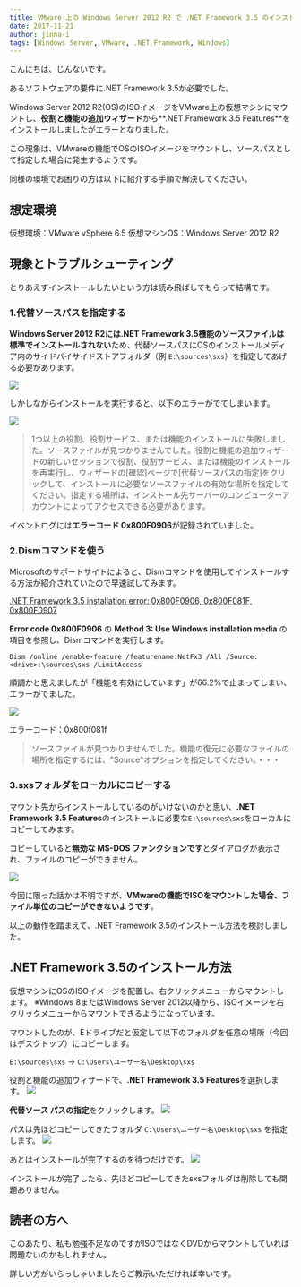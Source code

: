 ```yaml
---
title: VMware 上の Windows Server 2012 R2 で .NET Framework 3.5 のインストールに失敗する
date: 2017-11-21
author: jinna-i
tags: [Windows Server, VMware, .NET Framework, Windows]
---
```


こんにちは、じんないです。

あるソフトウェアの要件に.NET Framework 3.5が必要でした。

Windows Server 2012 R2(OS)のISOイメージをVMware上の仮想マシンにマウントし、**役割と機能の追加ウィザード**から**.NET Framework 3.5 Features**をインストールしましたがエラーとなりました。

この現象は、VMwareの機能でOSのISOイメージをマウントし、ソースパスとして指定した場合に発生するようです。

同様の環境でお困りの方は以下に紹介する手順で解決してください。

## 想定環境

仮想環境：VMware vSphere 6.5
仮想マシンOS：Windows Server 2012 R2

## 現象とトラブルシューティング

とりあえずインストールしたいという方は読み飛ばしてもらって結構です。
### 1.代替ソースパスを指定する

**Windows Server 2012 R2には.NET Framework 3.5機能のソースファイルは標準でインストールされない**ため、代替ソースパスにOSのインストールメディア内のサイドバイサイドストアフォルダ（例 `E:\sources\sxs`）を指定してあげる必要があります。

![](images/installation-failed-of-dotnetframework-35-1.png)

しかしながらインストールを実行すると、以下のエラーがでてしまいます。

![](images/installation-failed-of-dotnetframework-35-2.png)

> 1つ以上の役割、役割サービス、または機能のインストールに失敗しました。ソースファイルが見つかりませんでした。役割と機能の追加ウィザードの新しいセッションで役割、役割サービス、または機能のインストールを再実行し、ウィザードの[確認]ページで[代替ソースパスの指定]をクリックして、インストールに必要なソースファイルの有効な場所を指定してください。指定する場所は、インストール先サーバーのコンピューターアカウントによってアクセスできる必要があります。

イベントログには**エラーコード 0x800F0906**が記録されていました。

### 2.Dismコマンドを使う

Microsoftのサポートサイトによると、Dismコマンドを使用してインストールする方法が紹介されていたので早速試してみます。

[.NET Framework 3.5 installation error: 0x800F0906, 0x800F081F, 0x800F0907](https://support.microsoft.com/en-us/help/2734782/net-framework-3-5-installation-error-0x800f0906-0x800f081f-0x800f0907)

**Error code 0x800F0906** の **Method 3: Use Windows installation media** の項目を参照し、Dismコマンドを実行します。

`Dism /online /enable-feature /featurename:NetFx3 /All /Source:<drive>:\sources\sxs /LimitAccess`

順調かと思えましたが「機能を有効にしています」が66.2%で止まってしまい、エラーがでました。

![](images/installation-failed-of-dotnetframework-35-3.png)

エラーコード：0x800f081f

> ソースファイルが見つかりませんでした。機能の復元に必要なファイルの場所を指定するには、"Source"オプションを指定してください。・・・

### 3.sxsフォルダをローカルにコピーする

マウント先からインストールしているのがいけないのかと思い、**.NET Framework 3.5 Features**のインストールに必要な` E:\sources\sxs `をローカルにコピーしてみます。

コピーしていると**無効な MS-DOS ファンクションです**とダイアログが表示され、ファイルのコピーができません。

![](images/installation-failed-of-dotnetframework-35-4.png)

今回に限った話かは不明ですが、**VMwareの機能でISOをマウントした場合、ファイル単位のコピーができないようです**。

以上の動作を踏まえて、.NET Framework 3.5のインストール方法を検討しました。

## .NET Framework 3.5のインストール方法

仮想マシンにOSのISOイメージを配置し、右クリックメニューからマウントします。
※Windows 8またはWindows Server 2012以降から、ISOイメージを右クリックメニューからマウントできるようになっています。

マウントしたのが、Eドライブだと仮定して以下のフォルダを任意の場所（今回はデスクトップ）にコピーします。

`E:\sources\sxs` → `C:\Users\ユーザー名\Desktop\sxs`

役割と機能の追加ウィザードで、**.NET Framework 3.5 Features**を選択します。
![](images/installation-failed-of-dotnetframework-35-5.png)

**代替ソース パスの指定**をクリックします。
![](images/installation-failed-of-dotnetframework-35-6.png)

パスは先ほどコピーしてきたフォルダ `C:\Users\ユーザー名\Desktop\sxs` を指定します。
![](images/installation-failed-of-dotnetframework-35-7.png)

あとはインストールが完了するのを待つだけです。
![](images/installation-failed-of-dotnetframework-35-8.png)

インストールが完了したら、先ほどコピーしてきたsxsフォルダは削除しても問題ありません。

## 読者の方へ

このあたり、私も勉強不足なのですがISOではなくDVDからマウントしていれば問題ないのかもしれません。

詳しい方がいらっしゃいましたらご教示いただければ幸いです。
